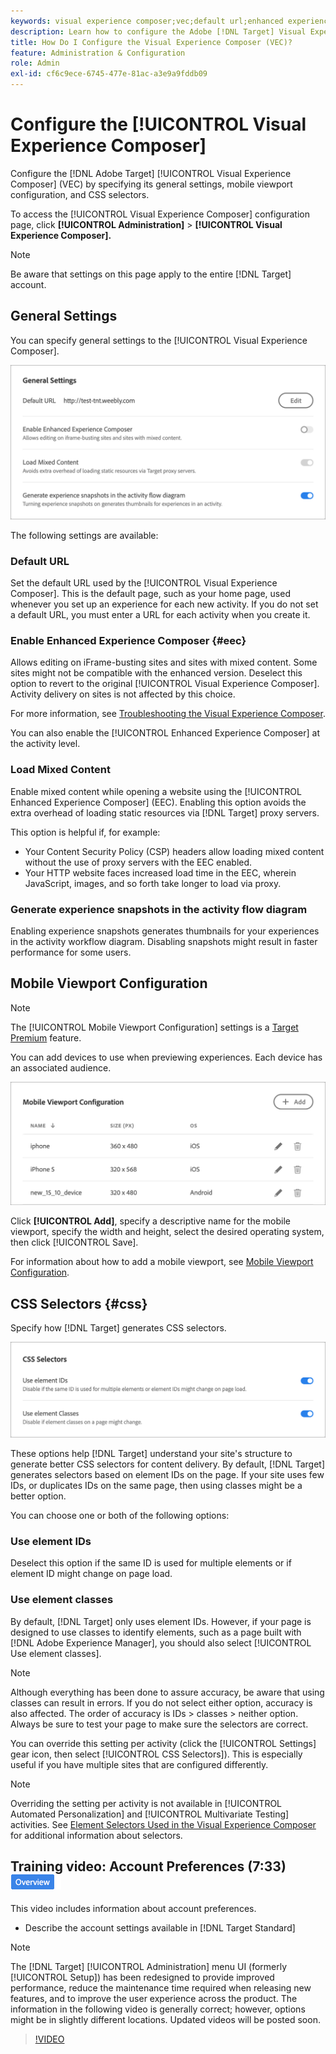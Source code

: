 ```yaml
---
keywords: visual experience composer;vec;default url;enhanced experience composer;eec;mixed content;experience snapshots;mobile viewport;css;css selectors
description: Learn how to configure the Adobe [!DNL Target] Visual Experience Composer (VEC) by specifying its general settings, mobile viewport configuration, and CSS selectors.
title: How Do I Configure the Visual Experience Composer (VEC)?
feature: Administration & Configuration
role: Admin
exl-id: cf6c9ece-6745-477e-81ac-a3e9a9fddb09
---
```

# Configure the [!UICONTROL Visual Experience Composer]

Configure the [!DNL Adobe Target] [!UICONTROL Visual Experience Composer] (VEC) by specifying its general settings, mobile viewport configuration, and CSS selectors.

To access the [!UICONTROL Visual Experience Composer] configuration page, click **[!UICONTROL Administration]** > **[!UICONTROL Visual Experience Composer].**

>[!NOTE]
>
>Be aware that settings on this page apply to the entire [!DNL Target] account. 

## General Settings

You can specify general settings to the [!UICONTROL Visual Experience Composer].

![General Settings section](/help/main/administrating-target/assets/general-settings.png)

The following settings are available:

### Default URL

Set the default URL used by the [!UICONTROL Visual Experience Composer]. This is the default page, such as your home page, used whenever you set up an experience for each new activity. If you do not set a default URL, you must enter a URL for each activity when you create it.

### Enable Enhanced Experience Composer {#eec}

Allows editing on iFrame-busting sites and sites with mixed content. Some sites might not be compatible with the enhanced version. Deselect this option to revert to the original [!UICONTROL Visual Experience Composer]. Activity delivery on sites is not affected by this choice.

For more information, see [Troubleshooting the Visual Experience Composer](/help/main/c-experiences/c-visual-experience-composer/r-troubleshoot-composer/troubleshoot-composer.md).

You can also enable the [!UICONTROL Enhanced Experience Composer] at the activity level.

### Load Mixed Content

Enable mixed content while opening a website using the [!UICONTROL Enhanced Experience Composer] (EEC). Enabling this option avoids the extra overhead of loading static resources via [!DNL Target] proxy servers.

This option is helpful if, for example:

* Your Content Security Policy (CSP) headers allow loading mixed content without the use of proxy servers with the EEC enabled.
* Your HTTP website faces increased load time in the EEC, wherein JavaScript, images, and so forth take longer to load via proxy.

### Generate experience snapshots in the activity flow diagram

Enabling experience snapshots generates thumbnails for your experiences in the activity workflow diagram. Disabling snapshots might result in faster performance for some users.

## Mobile Viewport Configuration

>[!NOTE]
>
>The [!UICONTROL Mobile Viewport Configuration] settings is a [Target Premium](/help/main/c-intro/intro.md#premium) feature.


You can add devices to use when previewing experiences. Each device has an associated audience.

![Mobile Viewport Configuration section](/help/main/administrating-target/assets/mobile-viewport-configuration.png)

Click **[!UICONTROL Add]**, specify a descriptive name for the mobile viewport, specify the width and height, select the desired operating system, then click [!UICONTROL Save].

For information about how to add a mobile viewport, see [Mobile Viewport Configuration](/help/main/c-experiences/c-visual-experience-composer/mobile-viewports.md).

## CSS Selectors {#css}

Specify how [!DNL Target] generates CSS selectors.

![CSS Selectors section](/help/main/administrating-target/assets/css-selectors.png)

These options help [!DNL Target] understand your site's structure to generate better CSS selectors for content delivery. By default, [!DNL Target] generates selectors based on element IDs on the page. If your site uses few IDs, or duplicates IDs on the same page, then using classes might be a better option.

You can choose one or both of the following options:

### Use element IDs

Deselect this option if the same ID is used for multiple elements or if element ID might change on page load.

### Use element classes

By default, [!DNL Target] only uses element IDs. However, if your page is designed to use classes to identify elements, such as a page built with [!DNL Adobe Experience Manager], you should also select [!UICONTROL Use element classes].

>[!NOTE]
>
>Although everything has been done to assure accuracy, be aware that using classes can result in errors. If you do not select either option, accuracy is also affected. The order of accuracy is IDs > classes > neither option. Always be sure to test your page to make sure the selectors are correct.

You can override this setting per activity (click the [!UICONTROL Settings] gear icon, then select [!UICONTROL CSS Selectors]). This is especially useful if you have multiple sites that are configured differently.

>[!NOTE]
>
>Overriding the setting per activity is not available in [!UICONTROL Automated Personalization] and [!UICONTROL Multivariate Testing] activities.  See [Element Selectors Used in the Visual Experience Composer](/help/main/c-experiences/c-visual-experience-composer/vec-selectors.md) for additional information about selectors.

## Training video: Account Preferences (7:33) ![Overview badge](/help/main/assets/overview.png)

This video includes information about account preferences.

* Describe the account settings available in [!DNL Target Standard]

>[!NOTE]
>
>The [!DNL Target] [!UICONTROL Administration] menu UI (formerly [!UICONTROL Setup]) has been redesigned to provide improved performance, reduce the maintenance time required when releasing new features, and to improve the user experience across the product. The information in the following video is generally correct; however, options might be in slightly different locations. Updated videos will be posted soon.

>[!VIDEO](https://video.tv.adobe.com/v/17379)
